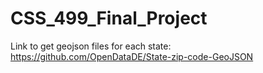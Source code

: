# CSS_499_Final_Project

Link to get geojson files for each state: 
https://github.com/OpenDataDE/State-zip-code-GeoJSON
